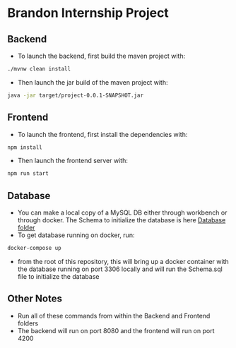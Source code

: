 # Brandon Internship Project

## Backend

* To launch the backend, first build the maven project with:

```bash
./mvnw clean install
```

* Then launch the jar build of the maven project with:

```bash
java -jar target/project-0.0.1-SNAPSHOT.jar
```

## Frontend

* To launch the frontend, first install the dependencies with:

```bash
npm install
```

* Then launch the frontend server with:

```bash
npm run start
```

## Database

* You can make a local copy of a MySQL DB either through workbench or through docker. The Schema to initialize the database is here [Database folder](./Database/Schema.sql)
* To get database running on docker, run:

```bash
docker-compose up
```

* from the root of this repository, this will bring up a docker container with the database running on port 3306 locally and will run the Schema.sql file to initialize the database

## Other Notes

* Run all of these commands from within the Backend and Frontend folders
* The backend will run on port 8080 and the frontend will run on port 4200
